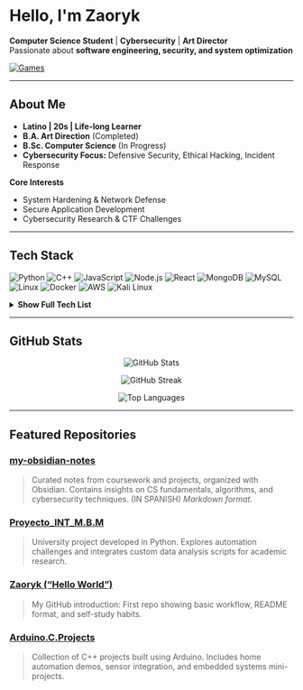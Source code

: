 # Hello, I'm Zaoryk

**Computer Science Student** | **Cybersecurity** | **Art Director**  
Passionate about **software engineering, security, and system optimization**

[![Games](https://img.shields.io/badge/-Games-181717?style=flat&logo=itchdotio&logoColor=white)](https://zaorii.itch.io/)

---

## About Me
- **Latino | 20s | Life-long Learner**
- **B.A. Art Direction** (Completed)
- **B.Sc. Computer Science** (In Progress)
- **Cybersecurity Focus:** Defensive Security, Ethical Hacking, Incident Response

**Core Interests**
- System Hardening & Network Defense
- Secure Application Development
- Cybersecurity Research & CTF Challenges

---

## Tech Stack
![Python](https://img.shields.io/badge/-Python-3776AB?style=flat&logo=python&logoColor=white)
![C++](https://img.shields.io/badge/-C++-00599C?style=flat&logo=c%2b%2b&logoColor=white)
![JavaScript](https://img.shields.io/badge/-JavaScript-F7DF1E?style=flat&logo=javascript&logoColor=black)
![Node.js](https://img.shields.io/badge/-Node.js-339933?style=flat&logo=nodedotjs&logoColor=white)
![React](https://img.shields.io/badge/-React-61DAFB?style=flat&logo=react&logoColor=black)
![MongoDB](https://img.shields.io/badge/-MongoDB-47A248?style=flat&logo=mongodb&logoColor=white)
![MySQL](https://img.shields.io/badge/-MySQL-4479A1?style=flat&logo=mysql&logoColor=white)
![Linux](https://img.shields.io/badge/-Linux-FCC624?style=flat&logo=linux&logoColor=black)
![Docker](https://img.shields.io/badge/-Docker-2496ED?style=flat&logo=docker&logoColor=white)
![AWS](https://img.shields.io/badge/-AWS-232F3E?style=flat&logo=amazonaws)
![Kali Linux](https://img.shields.io/badge/-Kali%20Linux-557C94?style=flat&logo=kalilinux&logoColor=white)

<details>
<summary><strong>Show Full Tech List</strong></summary>

- **Languages:** Python, C++, C, JavaScript, PHP, SQL
- **Web Frameworks:** HTML, CSS, Node.js, React, Django
- **Databases:** MySQL, MongoDB
- **Infrastructure:** Git, Docker, VirtualBox, AWS
- **Operating Systems:** Linux (Arch, Mint, Fedora), Windows Server
- **Security:** Wireshark, Nmap, Burp Suite, Metasploit, Kali Linux

</details>


---

## GitHub Stats


<p align="center">
  <picture>
    <source srcset="https://github-readme-stats.vercel.app/api?username=Zaoryk&show_icons=true&theme=tokyonight&hide_border=true" media="(prefers-color-scheme: dark)" />
    <source srcset="https://github-readme-stats.vercel.app/api?username=Zaoryk&show_icons=true&theme=default&hide_border=true" media="(prefers-color-scheme: light)" />
    <img src="https://github-readme-stats.vercel.app/api?username=Zaoryk&show_icons=true&hide_border=true" alt="GitHub Stats" />
  </picture>
</p>
<p align="center">
  <picture>
    <source srcset="https://github-readme-streak-stats.herokuapp.com/?user=Zaoryk&theme=tokyonight&hide_border=true" media="(prefers-color-scheme: dark)" />
    <source srcset="https://github-readme-streak-stats.herokuapp.com/?user=Zaoryk&theme=default&hide_border=true" media="(prefers-color-scheme: light)" />
    <img src="https://github-readme-streak-stats.herokuapp.com/?user=Zaoryk&hide_border=true" alt="GitHub Streak" />
  </picture>
</p>
<p align="center">
  <picture>
    <source srcset="https://github-readme-stats.vercel.app/api/top-langs/?username=Zaoryk&layout=compact&theme=tokyonight&hide_border=true" media="(prefers-color-scheme: dark)" />
    <source srcset="https://github-readme-stats.vercel.app/api/top-langs/?username=Zaoryk&layout=compact&theme=default&hide_border=true" media="(prefers-color-scheme: light)" />
    <img src="https://github-readme-stats.vercel.app/api/top-langs/?username=Zaoryk&layout=compact&hide_border=true" alt="Top Languages" />
  </picture>
</p>

---

## Featured Repositories


### [my-obsidian-notes](https://github.com/zaoryk/my-obsidian-notes)
> Curated notes from coursework and projects, organized with Obsidian. Contains insights on CS fundamentals, algorithms, and cybersecurity techniques.  (IN SPANISH)
> _Markdown format._

### [Proyecto_INT_M.B.M](https://github.com/zaoryk/Proyecto_INT_M.B.M)
> University project developed in Python. Explores automation challenges and integrates custom data analysis scripts for academic research.

### [Zaoryk (“Hello World”)](https://github.com/zaoryk/Zaoryk)
> My GitHub introduction: First repo showing basic workflow, README format, and self-study habits.

### [Arduino.C.Projects](https://github.com/zaoryk/Arduino.C.Projects)
> Collection of C++ projects built using Arduino. Includes home automation demos, sensor integration, and embedded systems mini-projects.